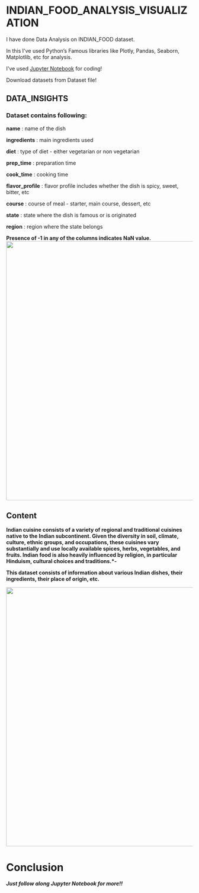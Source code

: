 # INDIAN_FOOD_ANALYSIS_VISUALIZATION

I have done Data Analysis on INDIAN_FOOD dataset.

In this I've used Python’s Famous libraries like Plotly, Pandas, Seaborn, Matplotlib, etc for analysis.

I've used [Jupyter Notebook](https://jupyter.org/) for coding!

Download datasets from Dataset file!

## DATA_INSIGHTS

### Dataset contains following:
__name__ : name of the dish

__ingredients__ : main ingredients used

__diet__ : type of diet - either vegetarian or non vegetarian

__prep_time__ : preparation time

__cook_time__ : cooking time

__flavor_profile__ : flavor profile includes whether the dish is spicy, sweet, bitter, etc

__course__ : course of meal - starter, main course, dessert, etc

__state__ : state where the dish is famous or is originated

__region__ : region where the state belongs

__Presence of -1 in any of the columns indicates NaN value.__
<img align="top"  width="1000" height="700" src="https://i.pinimg.com/474x/6e/b3/41/6eb34180034ea5918da90caf15f96e50.jpg">


## Content

**Indian cuisine consists of a variety of regional and traditional cuisines native to the Indian subcontinent. Given the diversity in soil, climate, culture, ethnic groups, and occupations, these cuisines vary substantially and use locally available spices, herbs, vegetables, and fruits. Indian food is also heavily influenced by religion, in particular Hinduism, cultural choices and traditions.*-**

__This dataset consists of information about various Indian dishes, their ingredients, their place of origin, etc.__

<img align="top"  width="1000" height="700" src="https://delhi6sweets.com.au/wp-content/uploads/2021/04/indian-food@2x.jpg">

# Conclusion



***Just follow along Jupyter Notebook for more!!***
